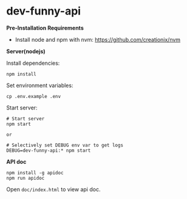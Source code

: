 # dev-funny-api

**Pre-Installation Requirements**

- Install node and npm with nvm: https://github.com/creationix/nvm

**Server(nodejs)**

Install dependencies:
```
npm install
```
Set environment variables:
```
cp .env.example .env
```
Start server:
```
# Start server
npm start

or

# Selectively set DEBUG env var to get logs
DEBUG=dev-funny-api:* npm start
```

**API doc**
```
npm install -g apidoc
npm run apidoc
```
Open `doc/index.html` to view api doc.
